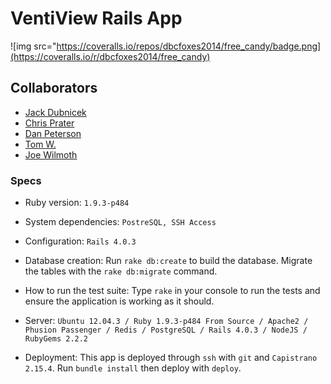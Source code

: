 # VentiView Rails App

![img src="https://coveralls.io/repos/dbcfoxes2014/free_candy/badge.png](https://coveralls.io/r/dbcfoxes2014/free_candy)

## Collaborators
- [Jack Dubnicek](https://github.com/jdubnicek)
- [Chris Prater](https://github.com/cprater)
- [Dan Peterson](https://github.com/DanJP-)
- [Tom W.](https://github.com/To-mos)
- [Joe Wilmoth](http://github.com/jbwilmoth)

### Specs

* Ruby version: ```1.9.3-p484```

* System dependencies: ```PostreSQL, SSH Access```

* Configuration: ```Rails 4.0.3```

* Database creation: Run ```rake db:create``` to build the database. Migrate the tables with the ```rake db:migrate``` command.

* How to run the test suite: Type ```rake``` in your console to run the tests and ensure the application is working as it should.

* Server: ```Ubuntu 12.04.3 / Ruby 1.9.3-p484 From Source / Apache2 / Phusion Passenger / Redis / PostgreSQL / Rails 4.0.3 / NodeJS / RubyGems 2.2.2```

* Deployment: This app is deployed through ```ssh``` with ```git``` and ```Capistrano 2.15.4```. Run ```bundle install``` then deploy with ```deploy```.
